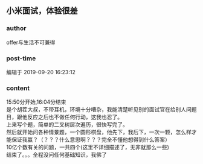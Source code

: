 ## 小米面试，体验很差
### author 
offer与生活不可兼得
### post-time 

编辑于  2019-09-20 16:23:12
### content 
<div class="post-topic-des nc-post-content">
 <div>
  15:50分开始,16:04分结束
 </div>
 <div>
  是个胡茬大叔，不带耳机，环境十分嘈杂，我能清楚听见别的面试官在给别人问题目，跟他反应之后也不做任何行动，这我也忍了。
 </div>
 <div>
  上来写个题，简单的二叉树层次遍历，很快写完了。
 </div>
 <div>
  然后就开始问各种情景题，一个圆形棋盘，他先下，我后下，一次一颗，怎么样才能保证我赢？（？？？什么意思啊？？？完全不懂他想得到什么答案）
 </div>
 <div>
  10亿个数有关的问题，一共四个(这里不详细描述了，无非就那么一些)
 </div>
 <div>
  结束了。。。全程没问任何基础知识，我佛了
 </div>
</div>
